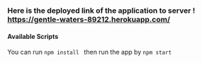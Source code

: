 ### Here is the deployed link of the application to server ! https://gentle-waters-89212.herokuapp.com/
#### Available Scripts

You can run ```npm install ``` then run the app by ```npm start```
